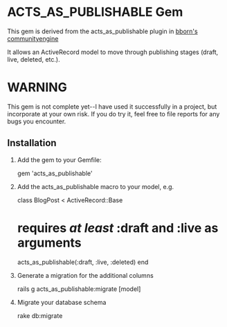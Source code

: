 # ACTS_AS_PUBLISHABLE Gem

This gem is derived from the acts_as_publishable plugin in [bborn's communityengine](https://github.com/bborn/communityengine)

It allows an ActiveRecord model to move through publishing stages (draft, live, deleted, etc.).

# WARNING

This gem is not complete yet--I have used it successfully in a project, but incorporate at your own risk.  If you do try it, feel free to file reports for any bugs you encounter.

## Installation

1.  Add the gem to your Gemfile:

    gem 'acts_as_publishable'

2.  Add the acts_as_publishable macro to your model, e.g.

    class BlogPost < ActiveRecord::Base
      # requires _at least_ :draft and :live as arguments
      acts_as_publishable(:draft, :live, :deleted)
    end

3.  Generate a migration for the additional columns

    rails g acts_as_publishable:migrate [model]

4.  Migrate your database schema

    rake db:migrate
